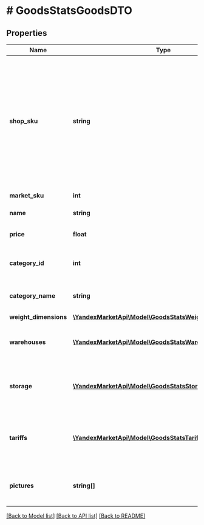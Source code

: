 # # GoodsStatsGoodsDTO

## Properties

Name | Type | Description | Notes
------------ | ------------- | ------------- | -------------
**shop_sku** | **string** | **Ваш SKU**  Идентификатор товара в магазине. Разрешены английские и русские буквы (кроме ё), цифры и символы &#x60;. , / \\ ( ) [ ] - &#x3D; _&#x60;  Максимальная длина — 80 знаков.  [Что такое SKU и как его назначать](https://yandex.ru/support/marketplace/assortment/add/index.html#fields). | [optional]
**market_sku** | **int** | SKU на Маркете. | [optional]
**name** | **string** | Название товара. | [optional]
**price** | **float** | Цена на товар, выставленная партнером. | [optional]
**category_id** | **int** | Идентификатор категории товара на Маркете. | [optional]
**category_name** | **string** | Название категории товара на Маркете. | [optional]
**weight_dimensions** | [**\YandexMarketApi\Model\GoodsStatsWeightDimensionsDTO**](GoodsStatsWeightDimensionsDTO.md) |  | [optional]
**warehouses** | [**\YandexMarketApi\Model\GoodsStatsWarehouseDTO[]**](GoodsStatsWarehouseDTO.md) | Информация о складах, на которых хранится товар. | [optional]
**storage** | [**\YandexMarketApi\Model\GoodsStatsStorageDTO[]**](GoodsStatsStorageDTO.md) | Информация об условиях хранения и обработки товара на складе. | [optional]
**tariffs** | [**\YandexMarketApi\Model\GoodsStatsTariffDTO[]**](GoodsStatsTariffDTO.md) | Информация о тарифах, по которым нужно заплатить за услуги Маркета. | [optional]
**pictures** | **string[]** | Ссылки (URL) изображений товара в хорошем качестве. | [optional]

[[Back to Model list]](../../README.md#models) [[Back to API list]](../../README.md#endpoints) [[Back to README]](../../README.md)
